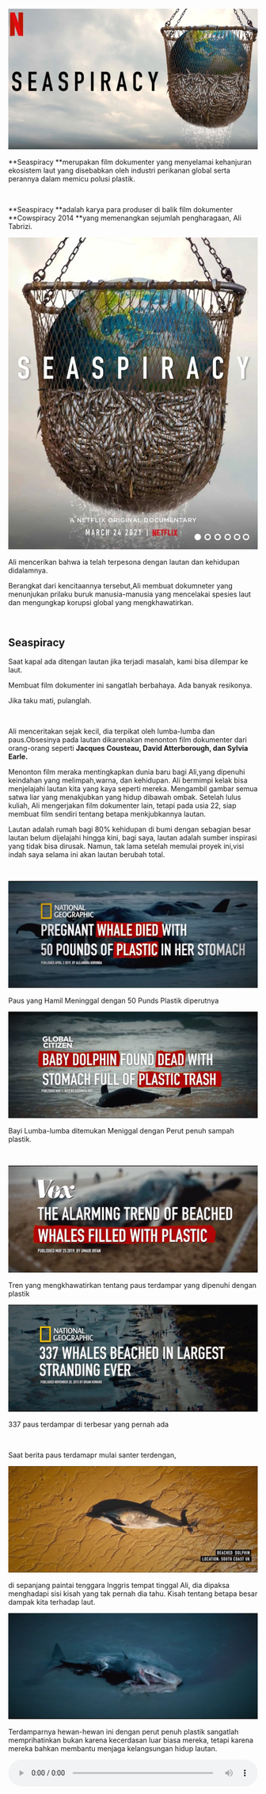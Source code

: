 ![](../images/Seaspiracy/1.webp)

**Seaspiracy **merupakan film dokumenter yang menyelamai kehanjuran ekosistem
laut yang disebabkan oleh industri perikanan global serta perannya dalam memicu
polusi plastik.

 

**Seaspiracy **adalah karya para produser di balik film dokumenter **Cowspiracy
2014 **yang memenangkan sejumlah pengharagaan, Ali Tabrizi.

![](../images/Seaspiracy/2.webp)

Ali mencerikan bahwa ia telah terpesona dengan lautan dan kehidupan didalamnya.

Berangkat dari kencitaannya tersebut,Ali membuat dokumneter yang menunjukan
prilaku buruk manusia-manusia yang mencelakai spesies laut dan mengungkap
korupsi global yang mengkhawatirkan.

 

**Seaspiracy**
--------------

Saat kapal ada ditengan lautan jika terjadi masalah, kami bisa dilempar ke laut.

Membuat film dokumenter ini sangatlah berbahaya. Ada banyak resikonya.

Jika taku mati, pulanglah.

 

Ali menceritakan sejak kecil, dia terpikat oleh lumba-lumba dan paus.Obsesinya
pada lautan dikarenakan menonton film dokumenter dari orang-orang seperti
**Jacques Cousteau, David Atterborough, dan Sylvia Earle.**

Menonton film meraka mentingkapkan dunia baru bagi Ali,yang dipenuhi keindahan
yang melimpah,warna, dan kehidupan. Ali bermimpi kelak bisa menjelajahi lautan
kita yang kaya seperti mereka. Mengambil gambar semua satwa liar yang
menakjubkan yang hidup dibawah ombak. Setelah lulus kuliah, Ali mengerjakan film
dokumenter lain, tetapi pada usia 22, siap membuat film sendiri tentang betapa
menkjubkannya lautan.

Lautan adalah rumah bagi 80% kehidupan di bumi dengan sebagian besar lautan
belum dijelajahi hingga kini, bagi saya, lautan adalah sumber inspirasi yang
tidak bisa dirusak. Namun, tak lama setelah memulai proyek ini,visi indah saya
selama ini akan lautan berubah total.

 

![](../images/Seaspiracy/3.webp)

Paus yang Hamil Meninggal dengan 50 Punds Plastik diperutnya

![](../images/Seaspiracy/4.webp)

Bayi Lumba-lumba ditemukan Meniggal dengan Perut penuh sampah plastik.

 

![](../images/Seaspiracy/5.webp)

Tren yang mengkhawatirkan tentang paus  terdampar yang dipenuhi dengan plastik

![](../images/Seaspiracy/6.webp)

337 paus terdampar di terbesar yang pernah ada

 

Saat berita paus terdamapr mulai santer terdengan,

![](../images/Seaspiracy/7.webp)

di sepanjang paintai tenggara Inggris tempat tinggal Ali, dia dipaksa menghadapi
sisi kisah yang tak pernah dia tahu. Kisah tentang betapa besar dampak kita
terhadap laut.

![](../images/Seaspiracy/8.webp)

Terdamparnya hewan-hewan ini dengan perut penuh plastik sangatlah memprihatinkan
bukan karena kecerdasan luar biasa mereka, tetapi karena mereka bahkan membantu
menjaga kelangsungan hidup lautan.

<audio controls style="width:100%;">
<source src="https://github.com/bangundwir/bangundwir.github.io/blob/main/HadesHard/Suara-paus.mp3 type="audio/mpeg"></source>
Your browser does not support the audio element.
</audio>
